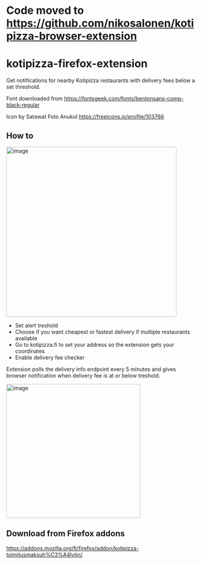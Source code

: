 # Code moved to https://github.com/nikosalonen/kotipizza-browser-extension

# kotipizza-firefox-extension
Get notifications for nearby Kotipizza restaurants with delivery fees below a set threshold.

Font downloaded from https://fontsgeek.com/fonts/bentonsans-comp-black-regular

Icon by Satawat Foto Anukul https://freeicons.io/profile/103766


## How to

<img width="451" alt="image" src="https://user-images.githubusercontent.com/185737/229135594-4168f484-f735-46b6-b4f2-6718bd8e2b06.png">




* Set alert treshold
* Choose if you want cheapest or fastest delivery if multiple restaurants available
* Go to kotipizza.fi to set your address so the extension gets your coordinates
* Enable delivery fee checker

Extension polls the delivery info endpoint every 5 minutes and gives browser notification when delivery fee is at or below treshold.

<img width="355" alt="image" src="https://user-images.githubusercontent.com/185737/229135816-89d29424-2677-4719-a1e9-c46fbb9feb62.png">


## Download from Firefox addons

https://addons.mozilla.org/fi/firefox/addon/kotipizza-toimitusmaksuh%C3%A4lytin/

